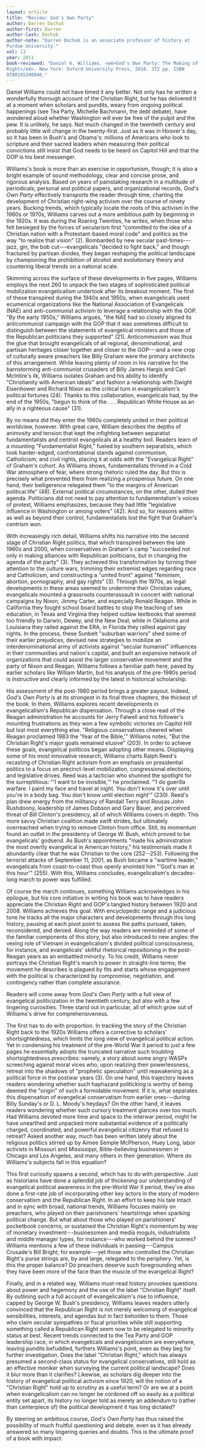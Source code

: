 ```yaml
---
layout: article
title: "Review: God's Own Party"
author: Darren Dochuk
author-first: Darren
author-last: Dochuk
author-note: "Darren Dochuk is an associate professor of history at
Purdue University."
vol: 13
year: 2011
book-reviewed: "Daniel K. Williams. <em>God's Own Party: The Making of the Christian
Right</em>. New York: Oxford University Press, 2010. 372 pp. ISBN
9780195340846."
---
```


Daniel Williams could not have timed it any better. Not only has he
written a wonderfully thorough account of the Christian Right, but he
has delivered it at a moment when scholars and pundits, weary from
ongoing political happenings (see Tea Party, Michelle Bachmann, the debt
debate), have wondered aloud whether Washington will ever be free of the
pulpit and the pew. It is unlikely, he says. Not much changed in the
twentieth century and probably little will change in the twenty-first.
Just as it was in Hoover's day, so it has been in Bush's and Obama's:
millions of Americans who look to scripture and their sacred leaders
when measuring their political convictions still insist that God needs
to be heard on Capitol Hill and that the GOP is his best messenger.

Williams's book is more than an exercise in opportunism, though; it is
also a bright example of sound methodology, clear and concise prose, and
rigorous analysis. Based on years of painstaking research in a multitude
of periodicals, personal and political papers, and organizational
records, *God's Own Party* effectively transports the reader through
time, charting the development of Christian right-wing activism over the
course of ninety years. Bucking trends, which typically locate the roots
of this activism in the 1960s or 1970s, Williams carves out a more
ambitious path by beginning in the 1920s. It was during the Roaring
Twenties, he writes, when those who felt besieged by the forces of
secularism first "committed to the idea of a Christian nation with a
Protestant-based moral code" and politics as the way "to realize that
vision" (2). Bombarded by new secular past-times---jazz, gin, the bob
cut---evangelicals "decided to fight back," and though fractured by
partisan divides, they began reshaping the political landscape by
championing the prohibition of alcohol and evolutionary theory and
countering liberal trends on a national scale.

Skimming across the surface of these developments in five pages,
Williams employs the next 260 to unpack the two stages of sophisticated
political mobilization evangelicalism undertook after its breakout
moment. The first of these transpired during the 1940s and 1950s, when
evangelicals used ecumenical organizations like the National Association
of Evangelicals (NAE) and anti-communist activism to leverage a
relationship with the GOP. "By the early 1950s," Williams argues, "the
NAE had so closely aligned its anticommunist campaign with the GOP that
it was sometimes difficult to distinguish between the statements of
evangelical ministers and those of the Republican politicians they
supported" (21). Anticommunism was thus the glue that brought
evangelicals of all regional, denominational, and partisan heritages
closer together and closer to the GOP---and a new crop of culturally aware
preachers like Billy Graham were the primary architects of this
arrangement. While leaving plenty of room in his narrative for the
barnstorming anti-communist crusaders of Billy James Hargis and Carl
McIntire's ilk, Williams isolates Graham and his ability to identify
"Christianity with American ideals" and fashion a relationship with
Dwight Eisenhower and Richard Nixon as the critical turn in
evangelicalism's political fortunes (24). Thanks to this collaboration,
evangelicals had, by the end of the 1950s, "begun to think of
the . . . Republican White House as an ally in a righteous cause" (31).

By no means did they enter the 1960s completely united in their
political worldview, however. With great care, William describes the
depths of animosity and tension that kept the infighting between
separatist fundamentalists and centrist evangelicals at a healthy boil.
Readers learn of a mounting "Fundamentalist Right," fueled by southern
separatists, which took harder-edged, confrontational stands against
communism, Catholicism, and civil rights, placing it at odds with the
"Evangelical Right" of Graham's cohort. As Williams shows,
fundamentalists thrived in a Cold War atmosphere of fear, where strong
rhetoric ruled the day. But this is precisely what prevented them from
realizing a prosperous future. On one hand, their belligerence relegated
them "to the margins of American political life" (48). External
political circumstances, on the other, dulled their agenda. Politicians
did not need to pay attention to fundamentalism's voices of protest,
Williams emphasizes, because they had little "legislative influence in
Washington or among voters" (42). And so, for reasons within as well as
beyond their control, fundamentalists lost the fight that Graham's
centrism won.

With increasingly rich detail, Williams shifts his narrative into the
second stage of Christian Right politics, that which transpired between
the late 1960s and 2000, when conservatives in Graham's camp "succeeded
not only in making alliances with Republican politicians, but in
changing the agenda of the party" (3). They achieved this transformation
by turning their attention to the culture wars, trimming their extremist
edges regarding race and Catholicism, and constructing a "united front"
against "feminism, abortion, pornography, and gay rights" (3). Through
the 1970s, as legal developments in these areas seemed to undermine
their Christian values, evangelicals mounted a grassroots counterassault
in concert with national campaigns by Nixon, Jimmy Carter, and
especially Ronald Reagan. While in California they fought school board
battles to stop the teaching of sex education, in Texas and Virginia
they helped outlaw textbooks that seemed too friendly to Darwin, Dewey,
and the New Deal; while in Oklahoma and Louisiana they railed against
the ERA, in Florida they rallied against gay rights. In the process,
these Sunbelt "suburban warriors" shed some of their earlier prejudices,
devised new strategies to mobilize an interdenominational army of
activists against "secular humanist" influences in their communities and
nation's capital, and built an expansive network of organizations that
could assist the larger conservative movement and the party of Nixon and
Reagan. Williams follows a familiar path here, paved by earlier scholars
like William Martin, but his analysis of the pre-1980s period is
instructive and clearly informed by the latest in historical
scholarship.

His assessment of the post-1980 period brings a greater payout. Indeed,
*God's Own Party* is at its strongest in its final three chapters, the
thickest of the book. In them, Williams explores recent developments in
evangelicalism's Republican dispensation. Through a close read of the
Reagan administration he accounts for Jerry Falwell and his follower's
mounting frustrations as they won a few symbolic victories on Capitol
Hill but lost most everything else. "Religious conservatives cheered
when Reagan proclaimed 1983 the ‘Year of the Bible,'" Williams notes,
"But the Christian Right's major goals remained elusive" (203). In order
to achieve these goals, evangelical politicos began adopting other
means. Displaying some of his most innovative research, Williams charts
Ralph Reed's recasting of Christian Right activism from an emphasis on
presidential politics to a focus on precinct-level mobilization,
congressional elections, and legislative drives. Reed was a tactician
who shunned the spotlight for the surreptitious: "‘I want to be
invisible,'" he proclaimed. "‘I do guerilla warfare. I paint my face and
travel at night. You don't know it's over until you're in a body bag.
You don't know until election night'" (230). Reed's plan drew energy
from the militancy of Randall Terry and Rousas John Rushdoony,
leadership of James Dobson and Gary Bauer, and perceived threat of Bill
Clinton's presidency, all of which Williams covers in depth. This more
savvy Christian coalition made swift strides, but ultimately overreached
when trying to remove Clinton from office. Still, its momentum found an
outlet in the presidency of George W. Bush, which proved to be
evangelicals' godsend. As Bush's appointments "made his administration
the most overtly evangelical in American history," his testimonials made
it abundantly clear that he was Christian to the core (252--253).
Following the terrorist attacks of September 11, 2001, as Bush became a
"wartime leader," evangelicals from coast-to-coast thus openly anointed
him "‘God's man at this hour'" (255). With this, Williams concludes,
evangelicalism's decades-long march to power was fulfilled.

Of course the march continues, something Williams acknowledges in his
epilogue, but his core initiative in writing his book was to have
readers appreciate the Christian Right and GOP's tangled history between
1920 and 2008. Williams achieves this goal. With encyclopedic range and
a judicious tone he tracks all the major characters and developments
through this long history, pausing at each pivot point to assess the
paths pursued, taken, reconsidered, and denied. Along the way readers
are reminded of some of the familiar components of this story, but also
introduced to new angles: the vexing role of Vietnam in evangelicalism's
divided political consciousness, for instance, and evangelicals'
skillful rhetorical repositioning in the post-Reagan years as an
embattled minority. To his credit, Williams never portrays the Christian
Right's march to power in straight-line terms; the movement he describes
is plagued by fits and starts whose engagement with the political is
characterized by compromise, negotiation, and contingency rather than
complete assurance.

Readers will come away from *God's Own Party* with a full view of
evangelical politicization in the twentieth century, but also with a few
lingering curiosities. Three stand out in particular, all of which grow
out of Williams's drive for comprehensiveness.

The first has to do with proportion. In tracking the story of the
Christian Right back to the 1920s Williams offers a corrective to
scholars' shortsightedness, which limits the long view of evangelical
political action. Yet in condensing his treatment of the pre-World War
II period to just a few pages he essentially adopts the truncated
narrative such troubling shortsightedness prescribes: namely, a story
about some angry WASPs screeching against moral vices who, upon
realizing their powerlessness, retreat into the shadows of "prophetic
speculation" until reawakening as a political force in the postwar years
(3). On one hand, this trajectory leaves readers wondering whether such
haphazard politicking is worthy of being deemed the "origin" of such a
formidable movement. If it is, what separates this dispensation of
evangelical conservatism from earlier ones---during Billy Sunday's or D.
L. Moody's heydays? On the other hand, it leaves readers wondering
whether such cursory treatment glances over too much. Had Williams
devoted more time and space to the interwar period, might he have
unearthed and unpacked more substantial evidence of a politically
charged, coordinated, and powerful evangelical citizenry that refused to
retreat? Asked another way, much has been written lately about the
religious politics stirred up by Aimee Semple McPherson, Huey Long,
labor activists in Missouri and Mississippi, Bible-believing businessmen
in Chicago and Los Angeles, and many others in their generation. Where
do Williams's subjects fall in this equation?

This first curiosity spawns a second, which has to do with perspective.
Just as historians have done a splendid job of thickening our
understanding of evangelical political awareness in the pre-World War II
period, they've also done a first-rate job of incorporating other key
actors in the story of modern conservatism and the Republican Right. In
an effort to keep his tale intact and in sync with broad, national
trends, Williams focuses mainly on preachers, who played on their
parishioners' heartstrings when sparking political change. But what
about those who played on parishioners' pocketbook concerns, or
sustained the Christian Right's momentum by way of monetary
investment---businessmen and media moguls, industrialists and middle
manager types, for instance---who worked behind the scenes? Williams
mentions a few of these individuals in passing---Campus Crusade's Bill
Bright, for example---yet those who controlled the Christian Right's purse
strings are, by and large, relegated to the periphery. Yet, is this the
proper balance? Do preachers deserve such foregrounding when they have
been more of the face than the muscle of the evangelical Right?

Finally, and in a related way, Williams must-read history provokes
questions about power and hegemony and the use of the label "Christian
Right" itself. By outlining such a full account of evangelicalism's rise
to influence, capped by George W. Bush's presidency, Williams leaves
readers utterly convinced that the Republican Right is not merely
welcoming of evangelical sensibilities, interests, and agendas but in
fact beholden to them. Those who claim secular sympathies or fiscal
priorities while still supporting something called a Republican Right
seem now to be relegated to minority status at best. Recent trends
connected to the Tea Party and GOP leadership race, in which
evangelicals and evangelicalism are everywhere, leaving pundits
befuddled, furthers Williams's point, even as they beg for further
investigation. Does the label "Christian Right," which has always
presumed a second-class status for evangelical conservatives, still hold
as an effective moniker when surveying the current political landscape?
Does it blur more than it clarifies? Likewise, as scholars dig deeper
into the history of evangelical political activism since 1920, will the
notion of a "Christian Right" hold up to scrutiny as a useful term? Or
are we at a point when evangelicalism can no longer be cordoned off so
easily as a political entity set apart, its history no longer told as
merely an addendum to (rather than centerpiece of) the political
development it has long dictated?

By steering an ambitious course, *God's Own Party* has thus raised the
possibility of much fruitful questioning and debate, even as it has
already answered so many lingering queries and doubts. This is the
ultimate proof of a book with impact.
